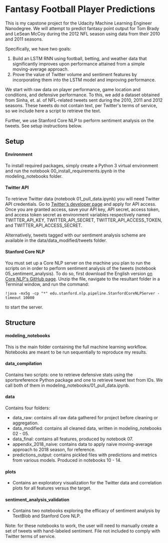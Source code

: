 # Fantasy Football Player Predictions

This is my capstone project for the Udacity Machine Learning Engineer Nanodegree. We will attempt to predict fantasy point output for Tom Brady and LeSean McCoy during the 2012 NFL season using data from their 2010 and 2011 seasons.

Specifically, we have two goals:

1. Build an LSTM RNN using football, betting, and weather data that significantly improves upon performance attained from a simple moving-average approach.
2. Prove the value of Twitter volume and sentiment features by incorporating them into the LSTM model and improving performance.

We start with raw data on player performance, game location and conditions, and defensive performance. To this, we add a dataset obtained from Sinha, et. al. of NFL-related tweets sent during the 2010, 2011 and 2012 seasons. These tweets do not contain text, per Twitter's terms of service, so we include here a script to retrieve the text. 

Further, we use Stanford Core NLP to perform sentiment analysis on the tweets. See setup instructions below.

## Setup
#### Environment
To install required packages, simply create a Python 3 virtual environment and run the notebook 00_install_requirements.ipynb in the modeling_notebooks folder.

#### Twitter API
To retrieve Twitter data (notebook 01_pull_data.ipynb) you will need Twitter API credentials. Go to [Twitter's developer page](https://developer.twitter.com/) and apply for API access. Once you are granted access, save your API key, API secret, access token, and access token secret as environment variables respectively named TWITTER_API_KEY, TWITTER_API_SECRET, TWITTER_API_ACCESS_TOKEN, and TWITTER_API_ACCESS_SECRET.

Alternatively, tweets tagged with our sentiment analysis scheme are available in the data/data_modified/tweets folder.

#### Stanford Core NLP
You must set up a Core NLP server on the machine you plan to run the scripts on in order to perform sentiment analysis of the tweets (notebook 05_sentiment_analysis). To do so, first download the English version [on Core NLP's GitHub page](https://stanfordnlp.github.io/CoreNLP/). Unzip the file, navigate to the resultant folder in a Terminal window, and run the command: 

`!java -mx5g -cp "*" edu.stanford.nlp.pipeline.StanfordCoreNLPServer -timeout 10000`

to start the server.

## Structure

#### modeling_notebooks
This is the main folder containing the full machine learning workflow. Notebooks are meant to be run sequentially to reproduce my results.

#### data_compilation
Contains two scripts: one to retrieve defensive stats using the sportsreference Python package and one to retrieve tweet text from IDs. We call both of them in modeling_notebooks/01_pull_data.ipynb.

#### data
Contains four folders:

- data_raw: contains all raw data gathered for project before cleaning or aggregation.
- data_modified: contains all cleaned data, written in modeling_notebooks 02 - 05.
- data_final: contains all features, produced by notebook 07.
- appendix_2018_naive: contains data to apply naive moving-average approach to 2018 season, for reference.
- predictions_output: contains pickled files with predictions and metrics from various models. Produced in notebooks 10 - 14.

#### plots
- Contains an exploratory visualization for the Twitter data and correlation plots for all features versus the target.

#### sentiment_analysis_validation
- Contains two notebooks exploring the efficacy of sentiment analysis by TextBlob and Stanford Core NLP.

Note: for these notebooks to work, the user will need to manually create a set of tweets with hand-labeled sentiment. File not included to comply with Twitter terms of service.







